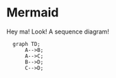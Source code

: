 # Mermaid 

Hey ma! Look! A sequence diagram!

```mermaid
  graph TD;
      A-->B;
      A-->C;
      B-->D;
      C-->D;
```
